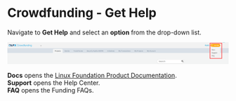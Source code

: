# Crowdfunding - Get Help

Navigate to **Get Help** and select an **option** from the drop-down list.

![](<../.gitbook/assets/get help (2).png>)

**Docs** opens the [Linux Foundation Product Documentation](https://docs.linuxfoundation.org/lfx/crowdfunding).\
**Support** opens the Help Center.\
**FAQ** opens the Funding FAQs.
